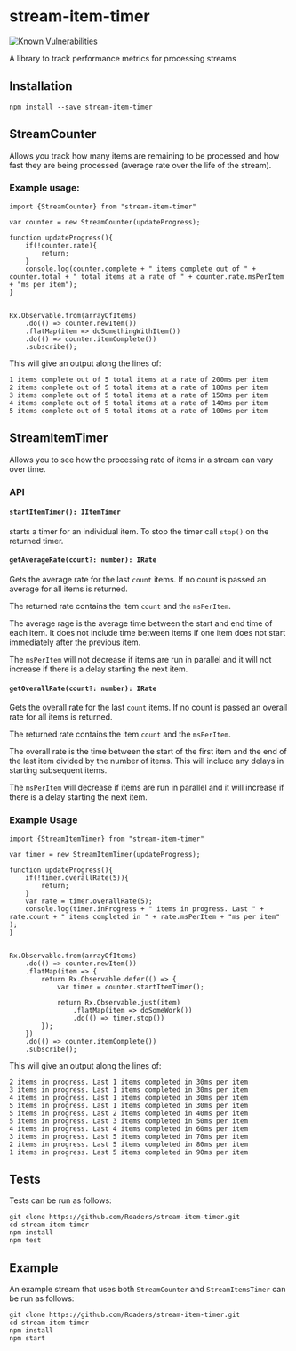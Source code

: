 # stream-item-timer

[![Known Vulnerabilities](https://snyk.io/test/github/roaders/stream-item-timer/badge.svg)](https://snyk.io/test/github/roaders/stream-item-timer)

A library to track performance metrics for processing streams

## Installation

`npm install --save stream-item-timer`

## StreamCounter

Allows you track how many items are remaining to be processed and how fast they are being processed (average rate over the life of the stream).

### Example usage:

```
import {StreamCounter} from "stream-item-timer"

var counter = new StreamCounter(updateProgress);

function updateProgress(){
    if(!counter.rate){
        return;
    }
    console.log(counter.complete + " items complete out of " + counter.total + " total items at a rate of " + counter.rate.msPerItem + "ms per item");
}


Rx.Observable.from(arrayOfItems)
    .do(() => counter.newItem())
    .flatMap(item => doSomethingWithItem())
    .do(() => counter.itemComplete())
    .subscribe();

```
This will give an output along the lines of:
```
1 items complete out of 5 total items at a rate of 200ms per item
2 items complete out of 5 total items at a rate of 180ms per item
3 items complete out of 5 total items at a rate of 150ms per item
4 items complete out of 5 total items at a rate of 140ms per item
5 items complete out of 5 total items at a rate of 100ms per item
```

## StreamItemTimer

Allows you to see how the processing rate of items in a stream can vary over time.

### API

#### `startItemTimer(): IItemTimer`

starts a timer for an individual item. To stop the timer call `stop()` on the returned timer.

#### `getAverageRate(count?: number): IRate`

Gets the average rate for the last `count` items. If no count is passed an average for all items is returned.

The returned rate contains the item `count` and the `msPerItem`.

The average rage is the average time between the start and end time of each item. It does not include time between items if one item does not start immediately after the previous item.

The `msPerItem` will not decrease if items are run in parallel and it will not increase if there is a delay starting the next item.

#### `getOverallRate(count?: number): IRate`

Gets the overall rate for the last `count` items. If no count is passed an overall rate for all items is returned.

The returned rate contains the item `count` and the `msPerItem`.

The overall rate is the time between the start of the first item and the end of the last item divided by the number of items. This will include any delays in starting subsequent items.

The `msPerItem` will  decrease if items are run in parallel and it will increase if there is a delay starting the next item.

### Example Usage

```
import {StreamItemTimer} from "stream-item-timer"

var timer = new StreamItemTimer(updateProgress);

function updateProgress(){
    if(!timer.overallRate(5)){
        return;
    }
    var rate = timer.overallRate(5);
    console.log(timer.inProgress + " items in progress. Last " + rate.count + " items completed in " + rate.msPerItem + "ms per item" );
}


Rx.Observable.from(arrayOfItems)
    .do(() => counter.newItem())
    .flatMap(item => {
        return Rx.Observable.defer(() => {
            var timer = counter.startItemTimer();

            return Rx.Observable.just(item)
                .flatMap(item => doSomeWork())
                .do(() => timer.stop())
        });
    })
    .do(() => counter.itemComplete())
    .subscribe();

```
This will give an output along the lines of:
```
2 items in progress. Last 1 items completed in 30ms per item
3 items in progress. Last 1 items completed in 30ms per item
4 items in progress. Last 1 items completed in 30ms per item
5 items in progress. Last 1 items completed in 30ms per item
5 items in progress. Last 2 items completed in 40ms per item
5 items in progress. Last 3 items completed in 50ms per item
4 items in progress. Last 4 items completed in 60ms per item
3 items in progress. Last 5 items completed in 70ms per item
2 items in progress. Last 5 items completed in 80ms per item
1 items in progress. Last 5 items completed in 90ms per item
```

## Tests

Tests can be run as follows:

```
git clone https://github.com/Roaders/stream-item-timer.git
cd stream-item-timer
npm install
npm test
```

## Example
An example stream that uses both `StreamCounter` and `StreamItemsTimer` can be run as follows:

```
git clone https://github.com/Roaders/stream-item-timer.git
cd stream-item-timer
npm install
npm start
```
